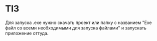 # TI3
Для запуска .exe нужно скачать проект или папку с названием "Exe файл со всеми необходимыми для запуска файлами" и запускать приложение оттуда.
